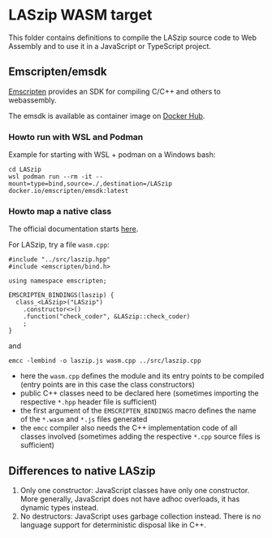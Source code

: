 # LASzip WASM target

This folder contains definitions to compile the LASzip source code
to Web Assembly and to use it in a JavaScript or TypeScript project.


## Emscripten/emsdk

[Emscripten](https://emscripten.org/) provides an SDK for compiling C/C++ and others to webassembly.

The emsdk is available as container image on [Docker Hub](https://hub.docker.com/r/emscripten/emsdk/tags).

### Howto run with WSL and Podman

Example for starting with WSL + podman on a Windows bash:
```
cd LASzip
wsl podman run --rm -it --mount=type=bind,source=./,destination=/LASzip docker.io/emscripten/emsdk:latest
```

### Howto map a native class

The official documentation starts [here](https://emscripten.org/docs/porting/connecting_cpp_and_javascript/embind.html#classes).

For LASzip, try a file `wasm.cpp`:

```
#include "../src/laszip.hpp"
#include <emscripten/bind.h>

using namespace emscripten;

EMSCRIPTEN_BINDINGS(laszip) {
  class_<LASzip>("LASzip")
    .constructor<>()
    .function("check_coder", &LASzip::check_coder)
    ;
}
```

and

```
emcc -lembind -o laszip.js wasm.cpp ../src/laszip.cpp
```

- here the `wasm.cpp` defines the module and its entry points to be compiled (entry points are in this case the class constructors)
- public C++ classes need to be declared here (sometimes importing the respective `*.hpp` header file is sufficient)
- the first argument of the `EMSCRIPTEN_BINDINGS` macro defines the name of the `*.wasm` and `*.js` files generated
- the `emcc` compiler also needs the C++ implementation code of all classes involved (sometimes adding the respective `*.cpp` source files is sufficient)



## Differences to native LASzip

1. Only one constructor: JavaScript classes have only one constructor.
   More generally, JavaScript does not have adhoc overloads, it has
   dynamic types instead.
2. No destructors: JavaScript uses garbage collection instead. There is
   no language support for deterministic disposal like in C++.
